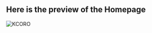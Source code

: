 <h2>Here is the preview of the Homepage</h2>

![KCORO](https://github.com/user-attachments/assets/8939cc66-d9e9-48db-a8ea-db658bda6f99)
